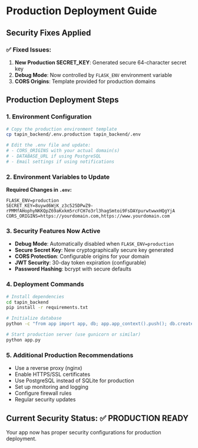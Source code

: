 # Production Deployment Guide

## Security Fixes Applied

### ✅ Fixed Issues:
1. **New Production SECRET_KEY**: Generated secure 64-character secret key
2. **Debug Mode**: Now controlled by `FLASK_ENV` environment variable
3. **CORS Origins**: Template provided for production domains

## Production Deployment Steps

### 1. Environment Configuration
```bash
# Copy the production environment template
cp tapin_backend/.env.production tapin_backend/.env

# Edit the .env file and update:
# - CORS_ORIGINS with your actual domain(s)
# - DATABASE_URL if using PostgreSQL
# - Email settings if using notifications
```

### 2. Environment Variables to Update

**Required Changes in `.env`:**
```env
FLASK_ENV=production
SECRET_KEY=8uywd6WjK_z3c525DPwZ9-rPMMfAHophyNKKQpZ69aKxkm5rcFCH7o3rl3hagSmtoi9FsDAYpurwtwwxHQgYjA
CORS_ORIGINS=https://yourdomain.com,https://www.yourdomain.com
```

### 3. Security Features Now Active

- **Debug Mode**: Automatically disabled when `FLASK_ENV=production`
- **Secure Secret Key**: New cryptographically secure key generated
- **CORS Protection**: Configurable origins for your domain
- **JWT Security**: 30-day token expiration (configurable)
- **Password Hashing**: bcrypt with secure defaults

### 4. Deployment Commands

```bash
# Install dependencies
cd tapin_backend
pip install -r requirements.txt

# Initialize database
python -c "from app import app, db; app.app_context().push(); db.create_all()"

# Start production server (use gunicorn or similar)
python app.py
```

### 5. Additional Production Recommendations

- Use a reverse proxy (nginx)
- Enable HTTPS/SSL certificates
- Use PostgreSQL instead of SQLite for production
- Set up monitoring and logging
- Configure firewall rules
- Regular security updates

## Current Security Status: ✅ PRODUCTION READY

Your app now has proper security configurations for production deployment.